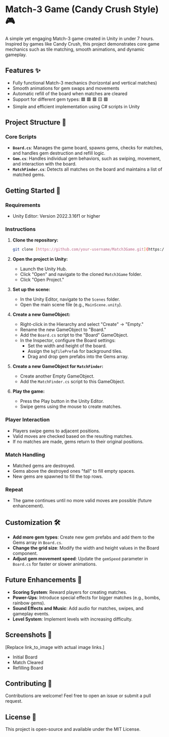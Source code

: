 # Match-3 Game (Candy Crush Style) 🎮

A simple yet engaging Match-3 game created in Unity in under 7 hours. Inspired by games like Candy Crush, this project demonstrates core game mechanics such as tile matching, smooth animations, and dynamic gameplay.

## Features ✨

* Fully functional Match-3 mechanics (horizontal and vertical matches)
* Smooth animations for gem swaps and movements
* Automatic refill of the board when matches are cleared
* Support for different gem types: 🟦 🟩 🟥 🟨 🟪
* Simple and efficient implementation using C# scripts in Unity

## Project Structure 📂

### Core Scripts

* **`Board.cs`**: Manages the game board, spawns gems, checks for matches, and handles gem destruction and refill logic.
* **`Gem.cs`**: Handles individual gem behaviors, such as swiping, movement, and interaction with the board.
* **`MatchFinder.cs`**: Detects all matches on the board and maintains a list of matched gems.

## Getting Started 🚀

### Requirements

* Unity Editor: Version 2022.3.16f1 or higher

### Instructions

1. **Clone the repository:**

    ```bash
    git clone [https://github.com/your-username/Match3Game.git](https://github.com/your-username/Match3Game.git)
    ```

2. **Open the project in Unity:**
   * Launch the Unity Hub.
   * Click "Open" and navigate to the cloned `Match3Game` folder.
   * Click "Open Project."

3. **Set up the scene:**
   * In the Unity Editor, navigate to the `Scenes` folder.
   * Open the main scene file (e.g., `MainScene.unity`).

4. **Create a new GameObject:**
   * Right-click in the Hierarchy and select "Create" -> "Empty."
   * Rename the new GameObject to "Board."
   * Add the `Board.cs` script to the "Board" GameObject.
   * In the Inspector, configure the Board settings:
     * Set the width and height of the board.
     * Assign the `bgTilePrefab` for background tiles.
     * Drag and drop gem prefabs into the Gems array.

5. **Create a new GameObject for `MatchFinder`:**
   * Create another Empty GameObject.
   * Add the `MatchFinder.cs` script to this GameObject.

6. **Play the game:**
   * Press the Play button in the Unity Editor.
   * Swipe gems using the mouse to create matches.

### Player Interaction

* Players swipe gems to adjacent positions.
* Valid moves are checked based on the resulting matches.
* If no matches are made, gems return to their original positions.

### Match Handling

* Matched gems are destroyed.
* Gems above the destroyed ones "fall" to fill empty spaces.
* New gems are spawned to fill the top rows.

### Repeat

* The game continues until no more valid moves are possible (future enhancement).

## Customization 🛠️

* **Add more gem types**: Create new gem prefabs and add them to the Gems array in `Board.cs`.
* **Change the grid size**: Modify the width and height values in the Board component.
* **Adjust gem movement speed**: Update the `gemSpeed` parameter in `Board.cs` for faster or slower animations.

## Future Enhancements 🌟

* **Scoring System**: Reward players for creating matches.
* **Power-Ups**: Introduce special effects for bigger matches (e.g., bombs, rainbow gems).
* **Sound Effects and Music**: Add audio for matches, swipes, and gameplay events.
* **Level System**: Implement levels with increasing difficulty.

## Screenshots 📸

[Replace link_to_image with actual image links.]

* Initial Board
* Match Cleared
* Refilling Board

## Contributing 🤝

Contributions are welcome! Feel free to open an issue or submit a pull request.

## License 📜

This project is open-source and available under the MIT License.
